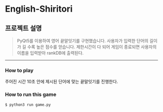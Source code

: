 # English-Shiritori


## 프로젝트 설명
> PyQt5를 이용하여 영어 끝말잇기를 구현했습니다.
> 사용자가 입력한 단어의 길이가 길 수록 높은 점수를 얻습니다.
> 제한시간이 다 되어 게임이 종료되면 사용자의 이름을 입력받아 rankDB에 출력된다.
-------------

### How to play

주어진 시간 10초 안에 제시된 단어에 맞는 끝말잇기를 진행한다.


### How to run this game
```
$ python3 run game.py
```
